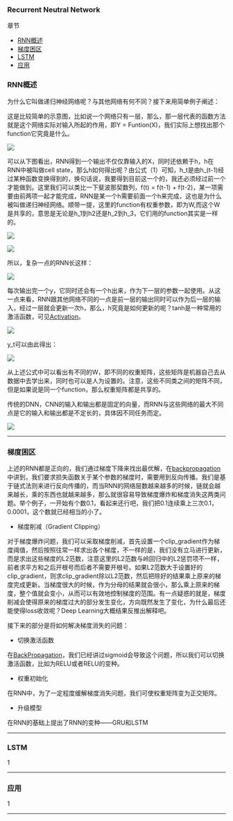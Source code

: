 ### Recurrent Neutral Network

章节

- [RNN概述](#summary)
- [梯度困区](#problems)
- [LSTM](#lstm)
- [应用](#application)

### <div id='summary'>RNN概述</div>

为什么它叫做递归神经网络呢？与其他网络有何不同？接下来用简单例子阐述：

这是比较简单的示意图，比如说一个网络只有一层，那么，那一层代表的函数方法就是这个网络实际对输入所起的作用，即Y = Funtion(X)，我们实际上想找出那个function它究竟是什么。

![](https://github.com/sherlcok314159/ML/blob/main/Images/network.png)

可以从下图看出，RNN得到一个输出不仅仅靠输入的X，同时还依赖于h，h在RNN中被叫做cell state，那么h如何得出呢？由公式（1）可知，h_t是由h_(t-1)经过某种函数变换得到的，换句话说，我要得到目前这一个的，我还必须经过前一个才能做到。这里我们可以类比一下斐波那契数列，f(t) = f(t-1) + f(t-2)，某一项需要由前两项一起才能完成，RNN是某一个h需要前面一个h来完成，这也是为什么被叫做递归神经网络。顺带一提，这里的function有权重参数，即为W,而这个W是共享的，意思是无论是h_1到h2还是h_2到h_3，它们用的function其实是一样的。

![](https://github.com/sherlcok314159/ML/blob/main/Images/rnn.png)

![](https://github.com/sherlcok314159/ML/blob/main/Images/ht.png)

所以，复杂一点的RNN长这样：

![](https://github.com/sherlcok314159/ML/blob/main/Images/rnn_1.png)

每次输出完一个y，它同时还会有一个h出来，作为下一层的参数一起使用。从这一点来看，RNN跟其他网络不同的一点是前一层的输出同时可以作为后一层的输入，经过一层就会更新一次h，那么，h究竟是如何更新的呢？tanh是一种常用的激活函数，可见[Activation](../activation.md)。

![](https://github.com/sherlcok314159/ML/blob/main/Images/htt.png)

y_t可以由此得出：

![](https://github.com/sherlcok314159/ML/blob/main/Images/y_t.png)

从上述公式中可以看出有不同的W，即不同的权重矩阵，这些矩阵是机器自己去从数据中去学出来，同时也可以是人为设置的。注意，这些不同类之间的矩阵不同，但是如果说是同一个function，那么权重矩阵都是共享的。

传统的DNN，CNN的输入和输出都是固定的向量，而RNN与这些网络的最大不同点是它的输入和输出都是不定长的，具体因不同任务而定。

![](https://github.com/sherlcok314159/ML/blob/main/Images/many_lengths.png)

***
### <div id='problems'>梯度困区</div>

上述的RNN都是正向的，我们通过梯度下降来找出最优解，在[backpropagation](../bp.md)中讲到，我们要求损失函数关于某个参数的梯度时，需要用到反向传播。我们是基于链式法则来进行反向传播的，而当RNN的网络层数越来越多的时候，链就会越来越长，乘的东西也就越来越多，那么就很容易导致梯度爆炸和梯度消失这两类问题。举个例子，一开始有个数0.1，看起来还行吧，我们把0.1连续乘上三次0.1，0.0001，这个数就已经相当的小了。

- 梯度削减（Gradient Clipping）

对于梯度爆炸问题，我们可以采取梯度削减，首先设置一个clip_gradient作为梯度阈值，然后按照往常一样求出各个梯度，不一样的是，我们没有立马进行更新，而是求出这些梯度的L2范数，注意这里的L2范数与岭回归中的L2惩罚项不一样，前者求平方和之后开根号而后者不需要开根号。如果L2范数大于设置好的clip_gradient，则求clip_gradient除以L2范数，然后把除好的结果乘上原来的梯度完成更新。当梯度很大的时候，作为分母的结果就会很小，那么乘上原来的梯度，整个值就会变小，从而可以有效地控制梯度的范围。有一点疑惑的就是，梯度削减会使得原来的梯度过大的部分发生变化，方向既然发生了变化，为什么最后还能使得loss收敛呢？Deep Learning大概结果反推出解释吧。

接下来的部分是将如何解决梯度消失的问题：

- 切换激活函数

在[BackPropagation](https://github.com/sherlcok314159/ML/blob/main/NN/bp.md)，我们已经讲过sigmoid会导致这个问题，所以我们可以切换激活函数，比如为RELU或者RELU的变种。

- 权重初始化

在RNN中，为了一定程度缓解梯度消失问题，我们可使权重矩阵变为正交矩阵。

- 升级模型

在RNN的基础上提出了RNN的变种——GRU和LSTM

***
### <div id='lstm'>LSTM</div>

1
***
### <div id='application'>应用</div>

1
***

